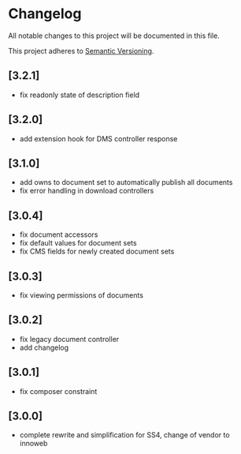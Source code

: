 # Changelog

All notable changes to this project will be documented in this file.

This project adheres to [Semantic Versioning](http://semver.org/).

## [3.2.1]

* fix readonly state of description field

## [3.2.0]

* add extension hook for DMS controller response

## [3.1.0]

* add owns to document set to automatically publish all documents
* fix error handling in download controllers

## [3.0.4]

* fix document accessors
* fix default values for document sets
* fix CMS fields for newly created document sets

## [3.0.3]

* fix viewing permissions of documents

## [3.0.2]

* fix legacy document controller
* add changelog

## [3.0.1]

* fix composer constraint

## [3.0.0]

* complete rewrite and simplification for SS4, change of vendor to innoweb
